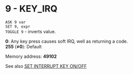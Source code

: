 # 9 - KEY_IRQ

`ASK 9 var`  
`SET 9, expr`  
`TOGGLE 9` - inverts value.

**0**: Any key press causes soft IRQ, well as returning a code.  
**255** (**≠0**): Default

Memory address: **49102**


See also [SET INTERRUPT KEY ON/OFF](../../is-basic_man-en/man_mo-interrupt.md)


